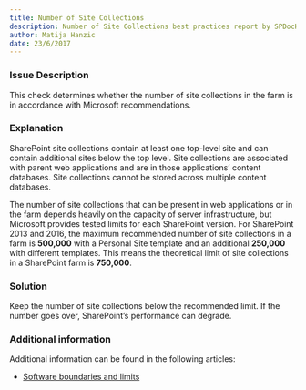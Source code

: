 ```yaml
---
title: Number of Site Collections
description: Number of Site Collections best practices report by SPDocKit  determines whether the number of site collections in the farm is in accordance with Microsoft recommendations.
author: Matija Hanzic
date: 23/6/2017
---
```

### Issue Description
This check determines whether the number of site collections in the farm is in accordance with Microsoft recommendations.
### Explanation
SharePoint site collections contain at least one top-level site and can contain additional sites below the top level. Site collections are associated with parent web applications and are in those applications’ content databases. Site collections cannot be stored across multiple content databases.

The number of site collections that can be present in web applications or in the farm depends heavily on the capacity of server infrastructure, but Microsoft provides tested limits for each SharePoint version.
For SharePoint 2013 and 2016, the maximum recommended number of site collections in a farm is **500,000** with a Personal Site template and an additional **250,000** with different templates. This means the theoretical limit of site collections in a SharePoint farm is **750,000**.
### Solution
Keep the number of site collections below the recommended limit. If the number goes over, SharePoint’s performance can degrade.
### Additional information 
Additional information can be found in the following articles:
* [Software boundaries and limits](https://technet.microsoft.com/en-us/library/cc262787%28v=office.15%29.aspx?f=255&MSPPError=-2147217396#SiteCollection)